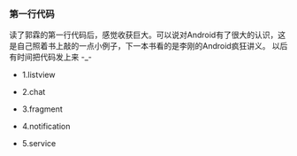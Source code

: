 ### 第一行代码

读了郭霖的第一行代码后，感觉收获巨大。可以说对Android有了很大的认识，这是自己照着书上敲的一点小例子，下一本书看的是李刚的Android疯狂讲义。
以后有时间把代码发上来 -_-

* 1.listview

* 2.chat

* 3.fragment

* 4.notification

* 5.service

